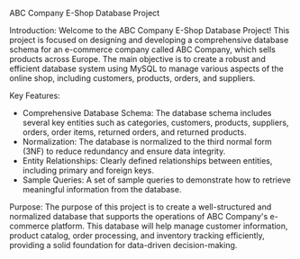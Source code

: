 ABC Company E-Shop Database Project

Introduction:
Welcome to the ABC Company E-Shop Database Project! This project is focused on designing and developing a comprehensive database schema for an e-commerce company called ABC Company, which sells products across Europe. The main objective is to create a robust and efficient database system using MySQL to manage various aspects of the online shop, including customers, products, orders, and suppliers.

Key Features:
* Comprehensive Database Schema: The database schema includes several key entities such as categories, customers, products, suppliers, orders, order items, returned orders, and returned products.
* Normalization: The database is normalized to the third normal form (3NF) to reduce redundancy and ensure data integrity.
* Entity Relationships: Clearly defined relationships between entities, including primary and foreign keys.
* Sample Queries: A set of sample queries to demonstrate how to retrieve meaningful information from the database.

Purpose:
The purpose of this project is to create a well-structured and normalized database that supports the operations of ABC Company's e-commerce platform. This database will help manage customer information, product catalog, order processing, and inventory tracking efficiently, providing a solid foundation for data-driven decision-making.
